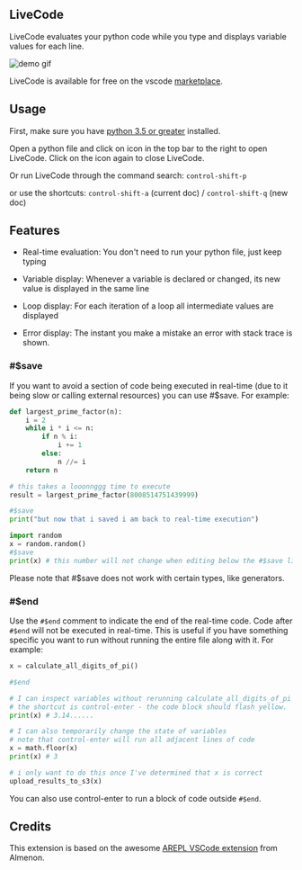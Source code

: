 ## LiveCode

LiveCode evaluates your python code while you type and displays variable values for each line.

![demo gif](https://raw.githubusercontent.com/Xirider/LiveCode/master/livecode_example.gif)

LiveCode is available for free on the vscode [marketplace](https://marketplace.visualstudio.com/items?itemName=xirider.LiveCode#overview).

## Usage

First, make sure you have [python 3.5 or greater](https://www.python.org/downloads/) installed.

Open a python file and click on icon in the top bar to the right to open LiveCode. Click on the icon again to close LiveCode.

Or run LiveCode through the command search: `control-shift-p`

or use the shortcuts: `control-shift-a` (current doc) / `control-shift-q` (new doc)

## Features

* Real-time evaluation: You don't need to run your python file, just keep typing

* Variable display: Whenever a variable is declared or changed, its new value is displayed in the same line

* Loop display: For each iteration of a loop all intermediate values are displayed

* Error display: The instant you make a mistake an error with stack trace is shown.




### #$save

If you want to avoid a section of code being executed in real-time (due to it being slow or calling external resources) you can use \#\$save.  For example:

```python
def largest_prime_factor(n):
    i = 2
    while i * i <= n:
        if n % i:
            i += 1
        else:
            n //= i
    return n

# this takes a looonnggg time to execute
result = largest_prime_factor(8008514751439999)

#$save
print("but now that i saved i am back to real-time execution")
```

```python
import random
x = random.random()
#$save
print(x) # this number will not change when editing below the #$save line
```

Please note that #$save does not work with certain types, like generators.


### #$end

Use the `#$end` comment to indicate the end of the real-time code. Code after `#$end` will not be executed in real-time.
This is useful if you have something specific you want to run without running the entire file along with it. For example:

```python
x = calculate_all_digits_of_pi()

#$end

# I can inspect variables without rerunning calculate_all_digits_of_pi
# the shortcut is control-enter - the code block should flash yellow.
print(x) # 3.14......

# I can also temporarily change the state of variables
# note that control-enter will run all adjacent lines of code
x = math.floor(x)
print(x) # 3

# i only want to do this once I've determined that x is correct
upload_results_to_s3(x)
```

You can also use control-enter to run a block of code outside `#$end`.


## Credits

This extension is based on the awesome [AREPL VSCode extension](https://github.com/Almenon/arepl-vscode) from Almenon.
